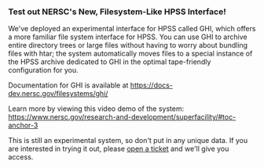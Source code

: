 ### Test out NERSC's New, Filesystem-Like HPSS Interface!

We've deployed an experimental interface for HPSS called GHI, which offers a 
more familiar file system interface for HPSS. You can use GHI to archive entire 
directory trees or large files without having to worry about bundling files with
htar; the system automatically moves files to a special instance of the HPSS 
archive dedicated to GHI in the optimal tape-friendly configuration for you. 

Documentation for GHI is available at
<https://docs-dev.nersc.gov/filesystems/ghi/>

Learn more by viewing this video demo of the system:
<https://www.nersc.gov/research-and-development/superfacility/#toc-anchor-3>

This is still an experimental system, so don't put in any unique data. If you 
are interested in trying it out, please [open a ticket](https://help.nersc.gov) 
and we'll give you access.
